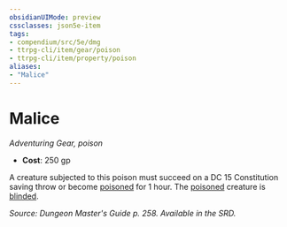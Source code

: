 ```yaml
---
obsidianUIMode: preview
cssclasses: json5e-item
tags:
- compendium/src/5e/dmg
- ttrpg-cli/item/gear/poison
- ttrpg-cli/item/property/poison
aliases: 
- "Malice"
---
```

# Malice
*Adventuring Gear, poison*  

- **Cost**: 250 gp

A creature subjected to this poison must succeed on a DC 15 Constitution saving throw or become [poisoned](/3-Mechanics/CLI/rules/conditions.md#poisoned) for 1 hour. The [poisoned](/3-Mechanics/CLI/rules/conditions.md#poisoned) creature is [blinded](/3-Mechanics/CLI/rules/conditions.md#blinded).

*Source: Dungeon Master's Guide p. 258. Available in the SRD.*